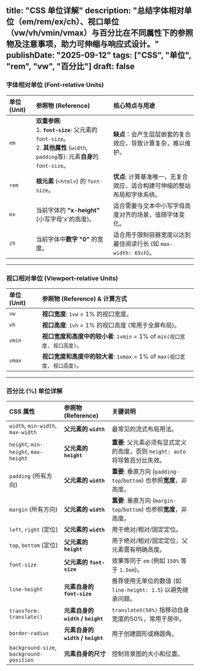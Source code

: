 title: "CSS 单位详解"
description: "总结字体相对单位（em/rem/ex/ch）、视口单位（vw/vh/vmin/vmax）与百分比在不同属性下的参照物及注意事项，助力可伸缩与响应式设计。"
publishDate: "2025-09-12"
tags: ["CSS", "单位", "rem", "vw", "百分比"]
draft: false
---

### **字体相对单位 (Font-relative Units)**

| 单位 (Unit) | 参照物 (Reference) | 核心特点与用途 |
| :--- | :--- | :--- |
| `em` | **双重参照**: <br> 1. **`font-size`**: 父元素的 `font-size`。 <br> 2. **其他属性** (`width`, `padding`等): 元素**自身**的 `font-size`。 | **缺点**：会产生层层嵌套的复合效应，导致计算复杂，难以维护。 |
| `rem` | **根元素** (`<html>`) 的 `font-size`。 | **优点**: 计算基准唯一，无复合效应，适合构建可伸缩的整站布局和字体系统。 |
| `ex` | 当前字体的 **"x-height"** (小写字母'x'的高度)。 | 适合需要与文本中小写字母高度对齐的场景，值随字体变化。 |
| `ch` | 当前字体中**数字 "0"** 的宽度。 | 适合用于限制容器宽度以达到最佳阅读行长 (如 `max-width: 65ch`)。 |

***

### **视口相对单位 (Viewport-relative Units)**

| 单位 (Unit) | 参照物 (Reference) & 计算方式 |
| :--- | :--- |
| `vw` | **视口宽度**: `1vw` = 1% 的视口宽度。 |
| `vh` | **视口高度**: `1vh` = 1% 的视口高度 (常用于全屏布局)。 |
| `vmin` | **视口宽度和高度中的较小者**: `1vmin` = 1% of `min(视口宽度, 视口高度)`。 |
| `vmax` | **视口宽度和高度中的较大者**: `1vmax` = 1% of `max(视口宽度, 视口高度)`。 |

***

### **百分比 (%) 单位详解**

| CSS 属性 | 参照物 (Reference) | 关键说明 |
| :--- | :--- | :--- |
| `width`, `min-width`, `max-width` | **父元素的 `width`** | 最常见的流式布局用法。 |
| `height`, `min-height`, `max-height` | **父元素的 `height`** | **重要**: 父元素必须有显式定义的高度，否则 `height: auto` 将导致百分比失效。 |
| `padding` (所有方向) | **父元素的 `width`** | **重要**: 垂直方向 (`padding-top`/`bottom`) 也参照**宽度**，非高度。 |
| `margin` (所有方向) | **父元素的 `width`** | **重要**: 垂直方向 (`margin-top`/`bottom`) 也参照**宽度**，非高度。 |
| `left`, `right` (定位) | **父元素的 `width`** | 用于绝对/相对/固定定位。 |
| `top`, `bottom` (定位) | **父元素的 `height`** | 用于绝对/相对/固定定位，父元素需有明确高度。 |
| `font-size` | **父元素的 `font-size`** | 效果等同于 `em` (例如 `150%` 等于 `1.5em`)。 |
| `line-height` | **元素自身的 `font-size`** | 推荐使用无单位的数值 (如 `line-height: 1.5`) 以避免继承问题。 |
| `transform: translate()` | **元素自身的 `width` / `height`** | `translateX(50%)` 指移动自身宽度的50%，常用于居中。 |
| `border-radius` | **元素自身的 `width` / `height`** | 用于创建圆形或椭圆角。 |
| `background-size`, `background-position`| **元素自身的尺寸** | 控制背景图的大小和位置。 |
